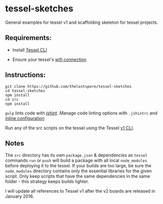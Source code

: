 # tessel-sketches

General examples for tessel v1 and scaffolding skeleton for tessel projects.

## Requirements:
- Install [Tessel CLI](http://start.tessel.io/install)

- Ensure your tessel's [wifi connection](http://start.tessel.io/wifi)

## Instructions:
```
git clone https://github.com/thelostspore/tessel-sketches
cd tessel-sketches
npm install
cd src
npm install
```

`gulp` lints code with [jshint](https://github.com/spalger/gulp-jshint). Manage code linting options with `.jshintrc` and [inline configuration](http://jshint.com/docs/#inline-configuration)

Run any of the src scripts on the tessel using the Tessel [v1 CLI](https://github.com/tessel/t1-docs/blob/master/cli.md).

## Notes
The `src` directory has its own `package.json` & dependencies as `tessel` commands `run` or `push` will build a package with all local `node_modules` before deploying it to the tessel. If your builds are too large, be sure the `node_modules` directory contains only the essential libraries for the given script. Only keep scripts that have the same dependencies in the same folder - this strategy keeps builds lighter.


I will update all references to Tessel v1 after the v2 boards are released in January 2016.

